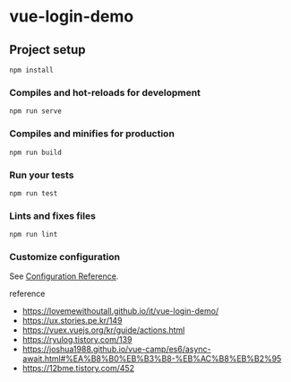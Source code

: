 # vue-login-demo

## Project setup
```
npm install
```

### Compiles and hot-reloads for development
```
npm run serve
```

### Compiles and minifies for production
```
npm run build
```

### Run your tests
```
npm run test
```

### Lints and fixes files
```
npm run lint
```

### Customize configuration
See [Configuration Reference](https://cli.vuejs.org/config/).


reference
- https://lovemewithoutall.github.io/it/vue-login-demo/
- https://ux.stories.pe.kr/149
- https://vuex.vuejs.org/kr/guide/actions.html
- https://ryulog.tistory.com/139
- https://joshua1988.github.io/vue-camp/es6/async-await.html#%EA%B8%B0%EB%B3%B8-%EB%AC%B8%EB%B2%95
- https://12bme.tistory.com/452
